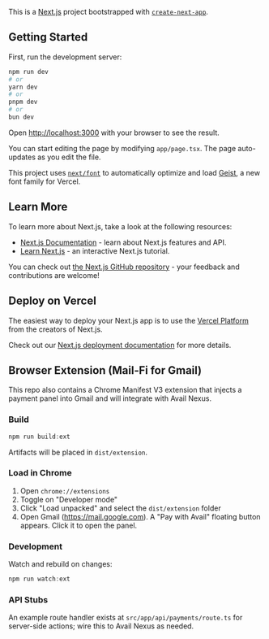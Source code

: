 This is a [Next.js](https://nextjs.org) project bootstrapped with [`create-next-app`](https://nextjs.org/docs/app/api-reference/cli/create-next-app).

## Getting Started

First, run the development server:

```bash
npm run dev
# or
yarn dev
# or
pnpm dev
# or
bun dev
```

Open [http://localhost:3000](http://localhost:3000) with your browser to see the result.

You can start editing the page by modifying `app/page.tsx`. The page auto-updates as you edit the file.

This project uses [`next/font`](https://nextjs.org/docs/app/building-your-application/optimizing/fonts) to automatically optimize and load [Geist](https://vercel.com/font), a new font family for Vercel.

## Learn More

To learn more about Next.js, take a look at the following resources:

- [Next.js Documentation](https://nextjs.org/docs) - learn about Next.js features and API.
- [Learn Next.js](https://nextjs.org/learn) - an interactive Next.js tutorial.

You can check out [the Next.js GitHub repository](https://github.com/vercel/next.js) - your feedback and contributions are welcome!

## Deploy on Vercel

The easiest way to deploy your Next.js app is to use the [Vercel Platform](https://vercel.com/new?utm_medium=default-template&filter=next.js&utm_source=create-next-app&utm_campaign=create-next-app-readme) from the creators of Next.js.

Check out our [Next.js deployment documentation](https://nextjs.org/docs/app/building-your-application/deploying) for more details.

## Browser Extension (Mail‑Fi for Gmail)

This repo also contains a Chrome Manifest V3 extension that injects a payment panel into Gmail and will integrate with Avail Nexus.

### Build

```powershell
npm run build:ext
```

Artifacts will be placed in `dist/extension`.

### Load in Chrome

1. Open `chrome://extensions`
2. Toggle on "Developer mode"
3. Click "Load unpacked" and select the `dist/extension` folder
4. Open Gmail (https://mail.google.com). A "Pay with Avail" floating button appears. Click it to open the panel.

### Development

Watch and rebuild on changes:

```powershell
npm run watch:ext
```

### API Stubs

An example route handler exists at `src/app/api/payments/route.ts` for server-side actions; wire this to Avail Nexus as needed.
